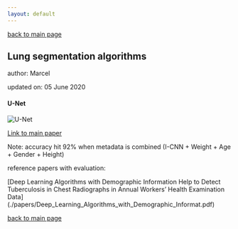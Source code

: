 ```yaml
---
layout: default
---
```


[back to main page](./)

## Lung segmentation algorithms

author: Marcel

updated on: 05 June 2020

#### U-Net
![U-Net](https://www.researchgate.net/publication/330447445/figure/fig1/AS:716054686863360@1547732149112/Lung-segmentation-using-U-Net-before-training-the-convolutional-neural-network-a-the.png)

[Link to main paper](./papers/U_net.pdf)

Note: accuracy hit 92% when metadata is combined (I-CNN + Weight + Age + Gender + Height)

reference papers with evaluation:

[Deep Learning Algorithms with Demographic Information Help to Detect Tuberculosis in Chest Radiographs in Annual Workers’ Health Examination Data] (./papers/Deep_Learning_Algorithms_with_Demographic_Informat.pdf)

[back to main page](./)
